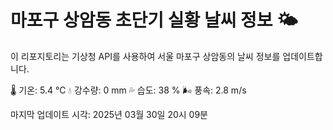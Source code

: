 
# 마포구 상암동 초단기 실황 날씨 정보 🌤️

이 리포지토리는 기상청 API를 사용하여 서울 마포구 상암동의 날씨 정보를 업데이트합니다. 

🌡️ 기온: 5.4 ℃
💧 강수량: 0 mm
💦 습도: 38 %
🌬️ 풍속: 2.8 m/s

마지막 업데이트 시각: 2025년 03월 30일 20시 09분    
